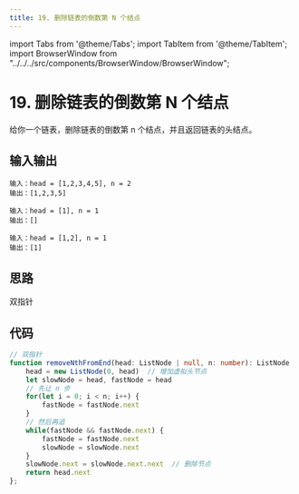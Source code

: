 ```yaml
---
title: 19. 删除链表的倒数第 N 个结点
---
```


import Tabs from '@theme/Tabs';
import TabItem from '@theme/TabItem';
import BrowserWindow from "../../../src/components/BrowserWindow/BrowserWindow";

# 19. 删除链表的倒数第 N 个结点

<BrowserWindow url='https://leetcode-cn.com/problems/remove-nth-node-from-end-of-list/'>

  给你一个链表，删除链表的倒数第 n 个结点，并且返回链表的头结点。

</BrowserWindow>

## 输入输出

<Tabs groupId="solutions">
  <TabItem value="example1" label="示例1">

    输入：head = [1,2,3,4,5], n = 2
    输出：[1,2,3,5]

  </TabItem>
  <TabItem value="example2" label="示例2">

    输入：head = [1], n = 1
    输出：[]

  </TabItem>
  <TabItem value="example3" label="示例3">

    输入：head = [1,2], n = 1
    输出：[1]

  </TabItem>
</Tabs>

## 思路

双指针

## 代码

<Tabs groupId="solutions">
  <TabItem value="ts" label="TypeScript">

```ts
// 双指针
function removeNthFromEnd(head: ListNode | null, n: number): ListNode | null {
    head = new ListNode(0, head)  // 增加虚拟头节点
    let slowNode = head, fastNode = head
    // 先让 n 步
    for(let i = 0; i < n; i++) {
        fastNode = fastNode.next
    }
    // 然后再追
    while(fastNode && fastNode.next) {
        fastNode = fastNode.next
        slowNode = slowNode.next
    }
    slowNode.next = slowNode.next.next  // 删除节点
    return head.next
};
```

  </TabItem>
</Tabs>